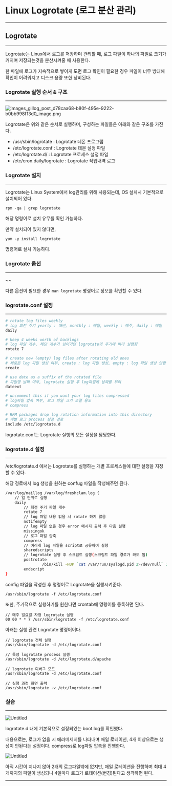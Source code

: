 # Linux Logrotate (로그 분산 관리)

---

## Logrotate

---

Logrotate는 Linux에서 로그를 저장하며 관리할 때, 로그 파일이 하나의 파일로 크기가 커지며 저장되는것을 분산시켜줄 때 사용한다.

한 파일에 로그가 지속적으로 쌓이게 도면 로그 확인이 필요한 경우 파일이 너무 방대해 확인이 어려워지고 디스크 용량 또한 낭비된다.

### Logrotate 실행 순서 & 구조

---

![images_gillog_post_d78caa68-b80f-495e-9222-b0bb998f13d0_image.png](Linux%20Logrotate%20(%E1%84%85%E1%85%A9%E1%84%80%E1%85%B3%20%E1%84%87%E1%85%AE%E1%86%AB%E1%84%89%E1%85%A1%E1%86%AB%20%E1%84%80%E1%85%AA%E1%86%AB%E1%84%85%E1%85%B5)%20cee742686a8847d69b8c10c58e0b69e6/images_gillog_post_d78caa68-b80f-495e-9222-b0bb998f13d0_image.png)

Logrotate은 위와 같은 순서로 실행하며, 구성하는 파일들은 아래와 같은 구조를 가진다.

- /usr/sbin/logrotate : Logrotate 데몬 프로그램
- /etc/logrotate.conf : Logrotate 데몬 설정 파일
- /etc/logrotate.d/ : Logrotate 프로세스 설정 파일
- /etc/cron.daily/logrotate : Logrotate 작업내역 로그

### Logrotate 설치

---

Logrotate는 Linux System에서 log관리를 위해 사용되는데, OS 설치시 기본적으로 설치되어 있다.

`rpm -qa | grep logrotate`

해당 명령어로 설치 유무를 확인 가능하다.

만약 설치되어 있지 않다면,

`yum -y install logrotate`

명령어로 설치 가능하다.

### Logrotate 옵션

---

~~

다른 옵션이 필요한 경우 `man logrotate` 명령어로 정보를 확인할 수 있다.

### logrotate.conf 설정

---

```bash
# rotate log files weekly
# log 회전 주기 yearly : 매년, monthly : 매월, weekly : 매주, daily : 매일
daily

# keep 4 weeks worth of backlogs
# log 파일 개수, 해당 개수가 넘어가면 logrotate의 주기에 따라 실행됨
rotate 7

# create new (empty) log files after rotating old ones
# 새로운 log 파일 생성 여부, create : log 파일 생성, empty : log 파일 생성 안함
create

# use date as a suffix of the rotated file
# 파일명 날짜 여부, logrotate 실행 후 log파일에 날짜를 부여
dateext

# uncomment this if you want your log files compressed
# log파일 압축 여부, 로그 파일 크기 조절 용도
# compress

# RPM packages drop log rotation information into this directory
# 개별 로그 process 설정 경로
include /etc/logrotate.d
```

logrotate.conf는 Logrotate 실행의 모든 설정을 담당한다.

### logrotate.d 설정

---

/etc/logrotate.d 에서는 Logrotate를 실행하는 개별 프로세스들에 대한 설정을 지정할 수 있다.

해당 경로에서 log 생성을 원하는 confug 파일을 작성해주면 된다.

```bash
/var/log/maillog /var/log/freshclam.log {
	// 일 단위로 실행
	daily
    	// 회전 주기 파일 개수
        rotate 7
        // log 파일 내용 없을 시 rotate 하지 않음
        notifempty
        // log 파일 없을 경우 error 메시지 출력 후 다음 실행
        missingok
        // 로그 파일 압축
        compress
        // 여러개 log 파일을 script로 공유하여 실행
        sharedscripts
        // logrotate 실행 후 스크립트 실행(스크립트 파일 경로가 와도 됨)
        postrotate
                /bin/kill -HUP `cat /var/run/syslogd.pid 2>/dev/null` 2> /dev/null || true
        endscript
}
```

config 파일을 작성한 후 명령어로 Logrotate을 실행시켜준다.

`/usr/sbin/logrotate -f /etc/logrotate.conf`

또한, 주기적으로 실행하기를 원한다면 crontab에 명령어를 등록하면 된다.

```
// 매주 일요일 자정 logrotate 실행
00 00 * * 7 /usr/sbin/logrotate -f /etc/logrotate.conf
```

아래는 실행 관련 Logrotate 명령어이다.

```
// logrotate 전체 실행
/usr/sbin/logrotate -d /etc/logrotate.conf

// 특정 logrotate process 실행
/usr/sbin/logrotate -d /etc/logrotate.d/apache

// logrotate 디버그 모드
/usr/sbin/logrotate -d /etc/logrotate.conf

// 실행 과정 화면 출력
/usr/sbin/logrotate -v /etc/logrotate.conf
```

### 실습

---

![Untitled](Linux%20Logrotate%20(%E1%84%85%E1%85%A9%E1%84%80%E1%85%B3%20%E1%84%87%E1%85%AE%E1%86%AB%E1%84%89%E1%85%A1%E1%86%AB%20%E1%84%80%E1%85%AA%E1%86%AB%E1%84%85%E1%85%B5)%20cee742686a8847d69b8c10c58e0b69e6/Untitled.png)

logrotate.d 내에 기본적으로 설정되있는 boot.log를 확인했다.

내용으로는, 로그가 없을 시 에러메세지를 나타내며 매일 로테이션, 4개 이상으로는 생성이 안된다는 설정이다. compress로 log파일 압축을 진행한다.

![Untitled](Linux%20Logrotate%20(%E1%84%85%E1%85%A9%E1%84%80%E1%85%B3%20%E1%84%87%E1%85%AE%E1%86%AB%E1%84%89%E1%85%A1%E1%86%AB%20%E1%84%80%E1%85%AA%E1%86%AB%E1%84%85%E1%85%B5)%20cee742686a8847d69b8c10c58e0b69e6/Untitled%201.png)

아직 시간이 지나지 않아 2개의 로그파일밖에 없지만, 매일 로테이션을 진행하며 최대 4개까지의 파일이 생성되니 4일마다 로그가 로테이션(변경)된다고 생각하면 된다.

---